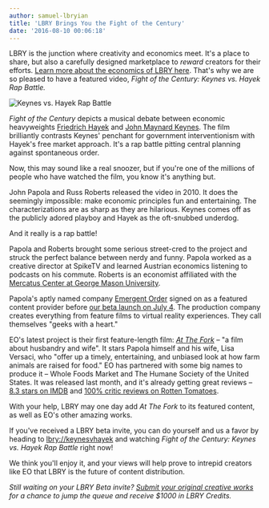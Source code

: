 ```yaml
---
author: samuel-lbryian
title: 'LBRY Brings You the Fight of the Century'
date: '2016-08-10 00:06:18'
---
```


LBRY is the junction where creativity and economics meet. It's a place to share, but also a carefully designed marketplace to *reward* creators for their efforts. [Learn more about the economics of LBRY here](/what). That's why we are so pleased to have a featured video, *Fight of the Century: Keynes vs. Hayek Rap Battle.*

![Keynes vs. Hayek Rap Battle](/img/keyneshayek500.png)

*Fight of the Century* depicts a musical debate between economic heavyweights [Friedrich Hayek](https://en.wikipedia.org/wiki/Friedrich_Hayek) and [John Maynard Keynes](https://en.wikipedia.org/wiki/John_Maynard_Keynes). The film brilliantly contrasts Keynes' penchant for government interventionism with Hayek's free market approach. It's a rap battle pitting central planning against spontaneous order.

Now, this may sound like a real snoozer, but if you're one of the millions of people who have watched the film, you know it's anything but.

John Papola and Russ Roberts released the video in 2010. It does the seemingly impossible: make economic principles fun and entertaining. The characterizations are as sharp as they are hilarious. Keynes comes off as the publicly adored playboy and Hayek as the oft-snubbed underdog.

And it really is a rap battle!

Papola and Roberts brought some serious street-cred to the project and struck the perfect balance between nerdy and funny. Papola worked as a creative director at SpikeTV and learned Austrian economics listening to podcasts on his commute. Roberts is an economist affiliated with the [Mercatus Center at George Mason University](http://mercatus.org).

Papola's aptly named company [Emergent Order](http://emergentorder.com) signed on as a featured content provider before [our beta launch on July 4](/news/beta-live-declare-independence-big-media). The production company creates everything from feature films to virtual reality experiences. They call themselves "geeks with a heart."

EO's latest project is their first feature-length film: *[At The Fork](http://www.attheforkfilm.com)* – "a film about husbandry and wife". It stars Papola himself and his wife, Lisa Versaci, who "offer up a timely, entertaining, and unbiased look at how farm animals are raised for food." EO has partnered with some big names to produce it – Whole Foods Market and The Humane Society of the United States. It was released last month, and it's already getting great reviews – [8.3 stars on IMDB](http://www.imdb.com/title/tt5726712) and [100% critic reviews on Rotten Tomatoes](https://www.rottentomatoes.com/m/at_the_fork).

With your help, LBRY may one day add *At The Fork* to its featured content, as well as EO's other amazing works.

If you've received a LBRY beta invite, you can do yourself and us a favor by heading to [lbry://keynesvhayek](https://open.lbry.com/keynesvhayek:0) and watching *Fight of the Century: Keynes vs. Hayek Rap Battle* right now!

We think you'll enjoy it, and your views will help prove to intrepid creators like EO that LBRY is the future of content distribution.

*Still waiting on your LBRY Beta invite? [Submit your original creative works](/publish) for a chance to jump the queue and receive $1000 in LBRY Credits.*
